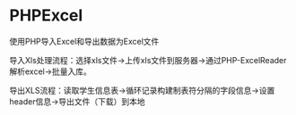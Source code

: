 # PHPExcel
使用PHP导入Excel和导出数据为Excel文件

导入Xls处理流程：选择xls文件->上传xls文件到服务器->通过PHP-ExcelReader解析excel->批量入库。

导出XLS流程：读取学生信息表->循环记录构建制表符分隔的字段信息->设置header信息->导出文件（下载）到本地
